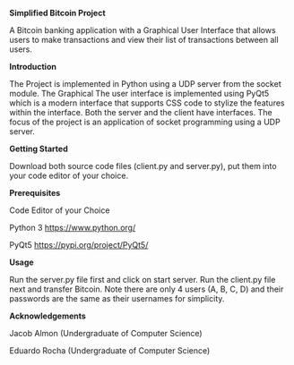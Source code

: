 **Simplified Bitcoin Project**

A Bitcoin banking application with a Graphical User Interface that allows users to make transactions
and view their list of transactions between all users.

**Introduction**

The Project is implemented in Python using a UDP server from the socket module. The Graphical
The user interface is implemented using PyQt5 which is a modern interface that supports CSS code to
stylize the features within the interface. 
Both the server and the client have interfaces.
The focus of the project is an application of socket programming using a UDP server.

**Getting Started**

Download both source code files (client.py and server.py), put them into your code editor of 
your choice. 

**Prerequisites**

Code Editor of your Choice

Python 3 https://www.python.org/

PyQt5 https://pypi.org/project/PyQt5/

**Usage**

Run the server.py file first and click on start server.
Run the client.py file next and transfer Bitcoin.
Note there are only 4 users (A, B, C, D) and their passwords are the same as their usernames
for simplicity.

**Acknowledgements**

Jacob Almon (Undergraduate of Computer Science)

Eduardo Rocha (Undergraduate of Computer Science)
